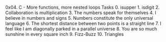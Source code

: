 0x04. C - More functions, more nested loops
		Tasks
	0. isupper
	1. isdigit
	2. Collaboration is multiplication
	3. The numbers speak for themselves
	4. I believe in numbers and signs
	5. Numbers constitute the only universal language
	6. The shortest distance between two points is a straight line
	7. I feel like I am diagonally parked in a parallel universe
	8. You are so much sunshine in every square inch
	9. Fizz-Buzz
	10. Triangles
